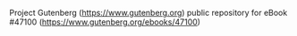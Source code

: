 Project Gutenberg (https://www.gutenberg.org) public repository for eBook #47100 (https://www.gutenberg.org/ebooks/47100)
